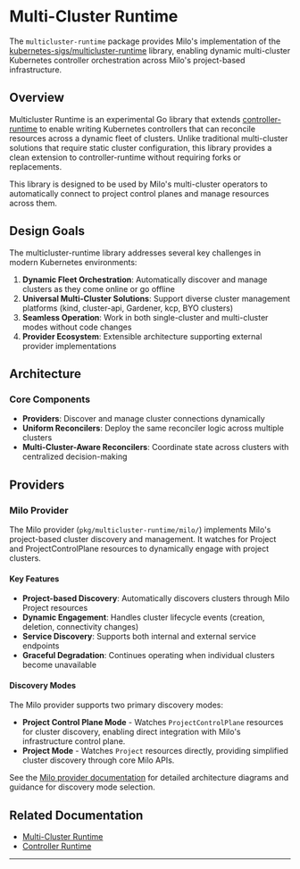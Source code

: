 # Multi-Cluster Runtime

The `multicluster-runtime` package provides Milo's implementation of the
[kubernetes-sigs/multicluster-runtime][multicluster-runtime] library, enabling
dynamic multi-cluster Kubernetes controller orchestration across Milo's
project-based infrastructure.

## Overview

Multicluster Runtime is an experimental Go library that extends
[controller-runtime][controller-runtime] to enable writing Kubernetes
controllers that can reconcile resources across a dynamic fleet of clusters.
Unlike traditional multi-cluster solutions that require static cluster
configuration, this library provides a clean extension to controller-runtime
without requiring forks or replacements.

This library is designed to be used by Milo's multi-cluster operators to
automatically connect to project control planes and manage resources across
them.

## Design Goals

The multicluster-runtime library addresses several key challenges in modern
Kubernetes environments:

1. **Dynamic Fleet Orchestration**: Automatically discover and manage clusters
   as they come online or go offline
2. **Universal Multi-Cluster Solutions**: Support diverse cluster management
   platforms (kind, cluster-api, Gardener, kcp, BYO clusters)
3. **Seamless Operation**: Work in both single-cluster and multi-cluster modes
   without code changes
4. **Provider Ecosystem**: Extensible architecture supporting external provider
   implementations

## Architecture

### Core Components

- **Providers**: Discover and manage cluster connections dynamically
- **Uniform Reconcilers**: Deploy the same reconciler logic across multiple
  clusters
- **Multi-Cluster-Aware Reconcilers**: Coordinate state across clusters with
  centralized decision-making

## Providers

### Milo Provider

The Milo provider (`pkg/multicluster-runtime/milo/`) implements Milo's
project-based cluster discovery and management. It watches for Project and
ProjectControlPlane resources to dynamically engage with project clusters.

#### Key Features

- **Project-based Discovery**: Automatically discovers clusters through Milo
  Project resources
- **Dynamic Engagement**: Handles cluster lifecycle events (creation, deletion,
  connectivity changes)
- **Service Discovery**: Supports both internal and external service endpoints
- **Graceful Degradation**: Continues operating when individual clusters become
  unavailable

#### Discovery Modes

The Milo provider supports two primary discovery modes:

- **Project Control Plane Mode** - Watches `ProjectControlPlane` resources for
  cluster discovery, enabling direct integration with Milo's infrastructure
  control plane.
- **Project Mode** - Watches `Project` resources directly, providing simplified
  cluster discovery through core Milo APIs.

See the [Milo provider documentation][milo-provider-docs] for detailed
architecture diagrams and guidance for discovery mode selection.

## Related Documentation

- [Multi-Cluster Runtime][multicluster-runtime]
- [Controller Runtime][controller-runtime]

---

[multicluster-runtime]: https://github.com/kubernetes-sigs/multicluster-runtime
[controller-runtime]: https://github.com/kubernetes-sigs/controller-runtime
[milo-provider-docs]: ./milo/README.md
